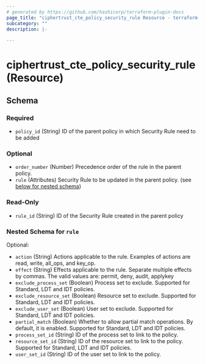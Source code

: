 ```yaml
---
# generated by https://github.com/hashicorp/terraform-plugin-docs
page_title: "ciphertrust_cte_policy_security_rule Resource - terraform-provider-ciphertrust"
subcategory: ""
description: |-
  
---
```


# ciphertrust_cte_policy_security_rule (Resource)





<!-- schema generated by tfplugindocs -->
## Schema

### Required

- `policy_id` (String) ID of the parent policy in which Security Rule need to be added

### Optional

- `order_number` (Number) Precedence order of the rule in the parent policy.
- `rule` (Attributes) Security Rule to be updated in the parent policy. (see [below for nested schema](#nestedatt--rule))

### Read-Only

- `rule_id` (String) ID of the Security Rule created in the parent policy

<a id="nestedatt--rule"></a>
### Nested Schema for `rule`

Optional:

- `action` (String) Actions applicable to the rule. Examples of actions are read, write, all_ops, and key_op.
- `effect` (String) Effects applicable to the rule. Separate multiple effects by commas. The valid values are: permit, deny, audit, applykey
- `exclude_process_set` (Boolean) Process set to exclude. Supported for Standard, LDT and IDT policies.
- `exclude_resource_set` (Boolean) Resource set to exclude. Supported for Standard, LDT and IDT policies.
- `exclude_user_set` (Boolean) User set to exclude. Supported for Standard, LDT and IDT policies.
- `partial_match` (Boolean) Whether to allow partial match operations. By default, it is enabled. Supported for Standard, LDT and IDT policies.
- `process_set_id` (String) ID of the process set to link to the policy.
- `resource_set_id` (String) ID of the resource set to link to the policy. Supported for Standard, LDT and IDT policies.
- `user_set_id` (String) ID of the user set to link to the policy.
